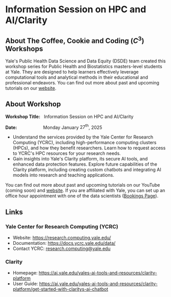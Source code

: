 # Information Session on HPC and AI/Clarity

## About The Coffee, Cookie and Coding $\left(C^3\right)$ Workshops

Yale's Public Health Data Science and Data Equity (DSDE) team created this workshop series for Public Health and Biostatistics masters-level students at Yale. They are designed to help learners effectively leverage computational tools and analytical methods in their educational and professional endeavors. You can find out more about past and upcoming tutorials on our [website](https://ysph.yale.edu/public-health-research-and-practice/research-centers-and-initiatives/public-health-data-science-and-data-equity/events/).


## About Workshop

**Workshop Title:** &nbsp; Information Session on HPC and AI/Clarity

**Date:** &emsp;&emsp;&emsp;&emsp;&emsp;&nbsp; Monday January $27^{\text{th}}$, 2025

- Understand the services provided by the Yale Center for Research Computing (YCRC), including high-performance computing clusters (HPCs), and how they benefit researchers. Learn how to request access to YCRC's HPC resources for your research needs.
- Gain insights into Yale's Clarity platform, its secure AI tools, and enhanced data protection features. Explore future capabilities of the Clarity platform, including creating custom chatbots and integrating AI models into research and teaching applications.


You can find out more about past and upcoming tutorials on our YouTube (coming soon) and [website](https://ysph.yale.edu/public-health-research-and-practice/research-centers-and-initiatives/public-health-data-science-and-data-equity/events/). If you are affiliated with Yale, you can set up an office hour appointment with one of the data scientists ([Bookings Page](https://outlook.office365.com/owa/calendar/DataScienceDataEquityOfficeHours@yale.edu/bookings/)).


## Links

### Yale Center for Research Computing (YCRC)
- Website: https://research.computing.yale.edu/
- Documentation: https://docs.ycrc.yale.edu/data/
- Contact YCRC: research.computing@yale.edu

### Clarity

- Homepage: https://ai.yale.edu/yales-ai-tools-and-resources/clarity-platform
- User Guide: https://ai.yale.edu/yales-ai-tools-and-resources/clarity-platform/get-started-with-claritys-ai-chatbot

